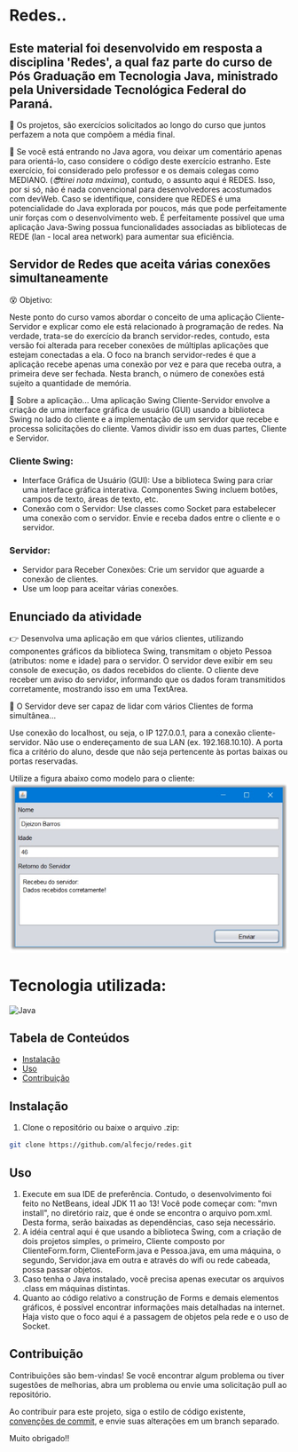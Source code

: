 # Redes..

## Este material foi desenvolvido em resposta a disciplina 'Redes', a qual faz parte do curso de Pós Graduação em Tecnologia Java, ministrado pela Universidade Tecnológica Federal do Paraná.
🎉 Os projetos, são exercícios solicitados ao longo do curso que juntos perfazem a nota que compõem a média final.

🥋 Se você está entrando no Java agora, vou deixar um comentário apenas para orientá-lo, caso considere o código deste exercício estranho. Este exercício, foi considerado pelo professor e os demais colegas como MEDIANO. (_😎tirei nota máxima_), contudo, o assunto aqui é REDES. Isso, por si só, não é nada convencional para desenvolvedores acostumados com devWeb. Caso se identifique, considere que REDES é uma potencialidade do Java explorada por poucos, más que pode perfeitamente unir forças com o desenvolvimento web. É perfeitamente possível que uma aplicação Java-Swing possua funcionalidades associadas as bibliotecas de REDE (lan - local area network) para aumentar sua eficiência.

## Servidor de Redes que aceita várias conexões simultaneamente

😵 Objetivo:

Neste ponto do curso vamos abordar o conceito de uma aplicação Cliente-Servidor e explicar como ele está relacionado à programação de redes. Na verdade, trata-se do exercício da branch servidor-redes, contudo, esta versão foi alterada para receber conexões de múltiplas aplicações que estejam conectadas a ela. 
O foco na branch servidor-redes é que a aplicação recebe apenas uma conexão por vez e para que receba outra, a primeira deve ser fechada. Nesta branch, o número de conexões está sujeito a quantidade de memória.

🧭 Sobre a aplicação...
 Uma aplicação Swing Cliente-Servidor envolve a criação de uma interface gráfica de usuário (GUI) usando a biblioteca Swing no lado do cliente e a implementação de um servidor que recebe e processa solicitações do cliente. Vamos dividir isso em duas partes, Cliente e Servidor.

### Cliente Swing:
- Interface Gráfica de Usuário (GUI): Use a biblioteca Swing para criar uma interface gráfica interativa. Componentes Swing incluem botões, campos de texto, áreas de texto, etc.
- Conexão com o Servidor: Use classes como Socket para estabelecer uma conexão com o servidor. Envie e receba dados entre o cliente e o servidor.

### Servidor:
- Servidor para Receber Conexões: Crie um servidor que aguarde a conexão de clientes.
- Use um loop para aceitar várias conexões.

## Enunciado da atividade
👉 Desenvolva uma aplicação em que vários clientes, utilizando componentes gráficos da 
biblioteca Swing, transmitam o objeto Pessoa (atributos: nome e idade) para o 
servidor. O servidor deve exibir em seu console de execução, os dados recebidos do 
cliente. O cliente deve receber um aviso do servidor, informando que os dados foram 
transmitidos corretamente, mostrando isso em uma TextArea.

🎯 O Servidor deve ser capaz de lidar com vários Clientes de forma simultânea...

Use conexão do localhost, ou seja, o IP 127.0.0.1, para a conexão cliente-servidor. Não use o endereçamento de sua LAN (ex. 192.168.10.10). A porta fica a 
critério do aluno, desde que não seja pertencente às portas baixas ou portas 
reservadas.

Utilize a figura abaixo como modelo para o cliente:
![swing](./swing.jpg)

# Tecnologia utilizada:

![Java](https://img.shields.io/badge/java-%23ED8B00.svg?style=for-the-badge&logo=openjdk&logoColor=white)

## Tabela de Conteúdos

- [Instalação](#Instalação)
- [Uso](#Uso)
- [Contribuição](#Contribuição)

## Instalação

1. Clone o repositório ou baixe o arquivo .zip:

```bash
git clone https://github.com/alfecjo/redes.git
```
## Uso

1. Execute em sua IDE de preferência. Contudo, o desenvolvimento foi feito no NetBeans, ideal JDK 11 ao 13! Você pode começar com: "mvn install", no diretório raiz, que é onde se    encontra o arquivo pom.xml. Desta forma, serão baixadas as dependências, caso seja necessário.
2. A idéia central aqui é que usando a biblioteca Swing, com a criação de dois projetos simples, o primeiro, Cliente composto por ClienteForm.form, ClienteForm.java e Pessoa.java, em uma máquina, o segundo, Servidor.java em outra e através do wifi ou rede cabeada, possa passar objetos.
3. Caso tenha o Java instalado, você precisa apenas executar os arquivos .class em máquinas distintas.
5. Quanto ao código relativo a construção de Forms e demais elementos gráficos, é possível encontrar informações mais detalhadas na internet. Haja visto que o foco aqui é a passagem de objetos pela rede e o uso de Socket.

## Contribuição

Contribuições são bem-vindas! Se você encontrar algum problema ou tiver sugestões de melhorias, abra um problema ou envie uma solicitação pull ao repositório.

Ao contribuir para este projeto, siga o estilo de código existente, [convenções de commit](https://www.conventionalcommits.org/en/v1.0.0/), e envie suas alterações em um branch separado.

Muito obrigado!!
